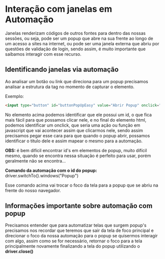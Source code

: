 # Interação com janelas em Automação

Janelas renderizam códigos de outros fontes para dentro das nossas sessões, ou seja, pode ser um popup que abre na sua frente ao longo de um acesso a sites na internet, ou pode ser uma janela externa que abriu por questões de validação de login, sendo assim, é muito importante que saibamos interagir com esse recurso.

## Identificando janelas via automação

Ao analisar um botão ou link que direciona para um popup precisamos analisar a estrutura da tag no momento de capturar o elemento.

Exemplo: 

~~~html
<input type="button" id="buttonPopUpEasy" value="Abrir Popup" onclick="javascript:createPopup('Popup')">
~~~

No elemento acima podemos identificar que ele possui um id, o que fica mais fácil para que possamos clicar nele, e no final do elemento html, podemos identificar um onclick, que seria uma ação ou função em javascript que vai acontecer assim que clicarmos nele, sendo assim precisamos pegar esse cara para que quando o popup abrir, possamos identificar o titulo dele e assim mapear o mesmo para a automação.

**OBS:** é bem difícil encontrar id's em elementos de popup, muito difícil mesmo, quando se encontra nessa situação é perfeito para usar, porém geralmente não se encontra...

**Comando da automação com o id do popup:** driver.switchTo().windows("Popup")

Esse comando acima vai trocar o foco da tela para a popup que se abriu na frente do nosso navegador.

## Informações importante sobre automação com popup

Precisamos entender que para automatizar telas que surgem popup's precisamos nos recordar que teremos que sair da tela de foco principal e direcionar o foco da nossa automação para o popup se quisermos interagir com algo, assim como se for necessário, retornar o foco para a tela principalmente novamente finalizando a tela do popup utilizando o **driver.close()**



